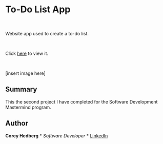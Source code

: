 # To-Do List App

<br>

Website app used to create a to-do list.

<br>

Click [here](###) to view it.

<br>

[insert image here]

## Summary

This the second project I have completed for the Software Development Mastermind program.

## Author

**Corey Hedberg** * _Software Developer_ * [LinkedIn](https://www.linkedin.com/in/coreyhedberg/)

